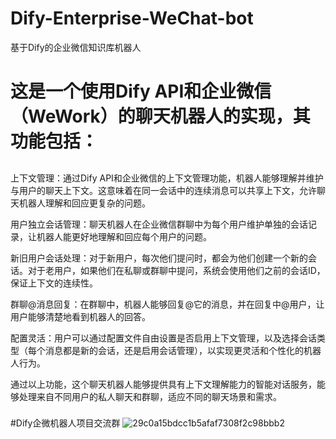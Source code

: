 # Dify-Enterprise-WeChat-bot
基于Dify的企业微信知识库机器人
#  这是一个使用Dify API和企业微信（WeWork）的聊天机器人的实现，其功能包括：
##
上下文管理：通过Dify API和企业微信的上下文管理功能，机器人能够理解并维护与用户的聊天上下文。这意味着在同一会话中的连续消息可以共享上下文，允许聊天机器人理解和回应更复杂的问题。

用户独立会话管理：聊天机器人在企业微信群聊中为每个用户维护单独的会话记录，让机器人能更好地理解和回应每个用户的问题。

新旧用户会话处理：对于新用户，每次他们提问时，都会为他们创建一个新的会话。对于老用户，如果他们在私聊或群聊中提问，系统会使用他们之前的会话ID，保证上下文的连续性。

群聊@消息回复：在群聊中，机器人能够回复@它的消息，并在回复中@用户，让用户能够清楚地看到机器人的回答。

配置灵活：用户可以通过配置文件自由设置是否启用上下文管理，以及选择会话类型（每个消息都是新的会话，还是启用会话管理），以实现更灵活和个性化的机器人行为。

通过以上功能，这个聊天机器人能够提供具有上下文理解能力的智能对话服务，能够处理来自不同用户的私人聊天和群聊，适应不同的聊天场景和需求。
###
#Dify企微机器人项目交流群
![29c0a15bdcc1b5afaf7308f2c98bbb2](https://github.com/luolin-ai/Dify-Enterprise-WeChat-bot/assets/135555634/7ea27489-91cd-48bc-8ba1-377b1120236d)
